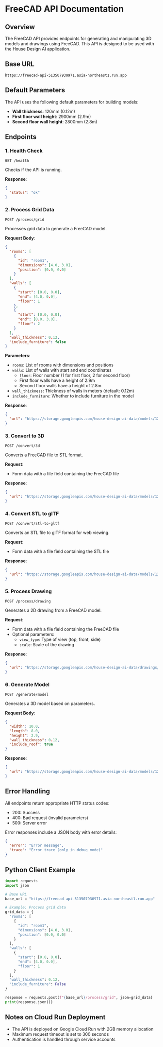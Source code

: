 # FreeCAD API Documentation

## Overview
The FreeCAD API provides endpoints for generating and manipulating 3D models and drawings using FreeCAD. This API is designed to be used with the House Design AI application.

## Base URL
```
https://freecad-api-513507930971.asia-northeast1.run.app
```

## Default Parameters
The API uses the following default parameters for building models:

- **Wall thickness**: 120mm (0.12m)
- **First floor wall height**: 2900mm (2.9m)
- **Second floor wall height**: 2800mm (2.8m)

## Endpoints

### 1. Health Check
```
GET /health
```
Checks if the API is running.

**Response**:
```json
{
  "status": "ok"
}
```

### 2. Process Grid Data
```
POST /process/grid
```
Processes grid data to generate a FreeCAD model.

**Request Body**:
```json
{
  "rooms": [
    {
      "id": "room1",
      "dimensions": [4.0, 3.0],
      "position": [0.0, 0.0]
    }
  ],
  "walls": [
    {
      "start": [0.0, 0.0],
      "end": [4.0, 0.0],
      "floor": 1
    },
    {
      "start": [0.0, 0.0],
      "end": [0.0, 3.0],
      "floor": 2
    }
  ],
  "wall_thickness": 0.12,
  "include_furniture": false
}
```

**Parameters**:
- `rooms`: List of rooms with dimensions and positions
- `walls`: List of walls with start and end coordinates
  - `floor`: Floor number (1 for first floor, 2 for second floor)
  - First floor walls have a height of 2.9m
  - Second floor walls have a height of 2.8m
- `wall_thickness`: Thickness of walls in meters (default: 0.12m)
- `include_furniture`: Whether to include furniture in the model

**Response**:
```json
{
  "url": "https://storage.googleapis.com/house-design-ai-data/models/12345.fcstd?X-Goog-Algorithm=..."
}
```

### 3. Convert to 3D
```
POST /convert/3d
```
Converts a FreeCAD file to STL format.

**Request**:
- Form data with a file field containing the FreeCAD file

**Response**:
```json
{
  "url": "https://storage.googleapis.com/house-design-ai-data/models/12345.stl?X-Goog-Algorithm=..."
}
```

### 4. Convert STL to glTF
```
POST /convert/stl-to-gltf
```
Converts an STL file to glTF format for web viewing.

**Request**:
- Form data with a file field containing the STL file

**Response**:
```json
{
  "url": "https://storage.googleapis.com/house-design-ai-data/models/12345.gltf?X-Goog-Algorithm=..."
}
```

### 5. Process Drawing
```
POST /process/drawing
```
Generates a 2D drawing from a FreeCAD model.

**Request**:
- Form data with a file field containing the FreeCAD file
- Optional parameters:
  - `view_type`: Type of view (top, front, side)
  - `scale`: Scale of the drawing

**Response**:
```json
{
  "url": "https://storage.googleapis.com/house-design-ai-data/drawings/12345.svg?X-Goog-Algorithm=..."
}
```

### 6. Generate Model
```
POST /generate/model
```
Generates a 3D model based on parameters.

**Request Body**:
```json
{
  "width": 10.0,
  "length": 8.0,
  "height": 2.9,
  "wall_thickness": 0.12,
  "include_roof": true
}
```

**Response**:
```json
{
  "url": "https://storage.googleapis.com/house-design-ai-data/models/12345.fcstd?X-Goog-Algorithm=..."
}
```

## Error Handling
All endpoints return appropriate HTTP status codes:
- 200: Success
- 400: Bad request (invalid parameters)
- 500: Server error

Error responses include a JSON body with error details:
```json
{
  "error": "Error message",
  "trace": "Error trace (only in debug mode)"
}
```

## Python Client Example
```python
import requests
import json

# Base URL
base_url = "https://freecad-api-513507930971.asia-northeast1.run.app"

# Example: Process grid data
grid_data = {
  "rooms": [
    {
      "id": "room1",
      "dimensions": [4.0, 3.0],
      "position": [0.0, 0.0]
    }
  ],
  "walls": [
    {
      "start": [0.0, 0.0],
      "end": [4.0, 0.0],
      "floor": 1
    }
  ],
  "wall_thickness": 0.12,
  "include_furniture": False
}

response = requests.post(f"{base_url}/process/grid", json=grid_data)
print(response.json())
```

## Notes on Cloud Run Deployment
- The API is deployed on Google Cloud Run with 2GB memory allocation
- Maximum request timeout is set to 300 seconds
- Authentication is handled through service accounts
